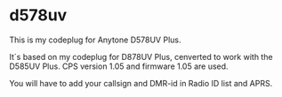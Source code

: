 # d578uv
This is my codeplug for Anytone D578UV Plus.

It´s based on my codeplug for D878UV Plus, cenverted to work with the D585UV Plus.
CPS version 1.05 and firmware 1.05 are used.

You will have to add your callsign and DMR-id in Radio ID list and APRS.
